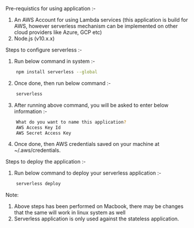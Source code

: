 Pre-requistics for using application :-
1. An AWS Account for using Lambda services (this application is build for AWS, however serverless mechanism can be implemented on other cloud providers like Azure, GCP etc)
2. Node.js (v10.x.x)

Steps to configure serverless :-
1. Run below command in system :-

```bash
    npm install serverless --global
```

2. Once done, then run below command :-

```bash
    serverless
```

3. After running above command, you will be asked to enter below information :-

```bash
    What do you want to name this application?
    AWS Access Key Id
    AWS Secret Access Key
```

4. Once done, then AWS credentials saved on your machine at ~/.aws/credentials.


Steps to deploy the application :-
1. Run below command to deploy your serverless application :-
```bash
    serverless deploy
```

Note:
1. Above steps has been performed on Macbook, there may be changes that the same will work in linux system as well
2. Serverless application is only used against the stateless application.
